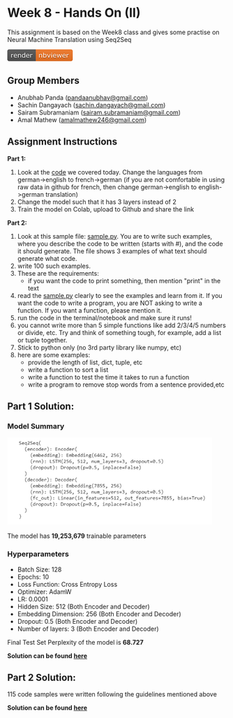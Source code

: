 # Week 8 - Hands On (II)

This assignment is based on the Week8 class and gives some practise on Neural Machine Translation using Seq2Seq

[![Open Jupyter Notebook](Images/nbviewer_badge.png)](https://nbviewer.jupyter.org/github/anubhabPanda/END_Phase1/blob/main/Week8/S8_Assignment_Solution_Part1.ipynb)


## Group Members
* Anubhab Panda (pandaanubhav@gmail.com)
* Sachin Dangayach (sachin.dangayach@gmail.com)
* Sairam Subramaniam (sairam.subramaniam@gmail.com)
* Amal Mathew (amalmathew246@gmail.com)

## Assignment Instructions

**Part 1:**

1. Look at the [code](https://colab.research.google.com/drive/1VfRlAztiR5UBO9vqoWjoF_U7zWpr8lAZ?usp=sharing) we covered today. Change the languages from german->english to french->german (if you are not comfortable in using raw data in github for french, then change german->english to english->german translation)
2. Change the model such that it has 3 layers instead of 2
3. Train the model on Colab, upload to Github and share the link

**Part 2:**

1. Look at this sample file: [sample.py](https://canvas.instructure.com/courses/2393516/files/120074117/download?wrap=1). You are to write such examples, where you describe the code to be written (starts with #), and the code it should generate. The file shows 3 examples of what text should generate what code. 
2. write 100 such examples. 
3. These are the requirements:
    * if you want the code to print something, then mention "print" in the text
4. read the [sample.py](https://canvas.instructure.com/courses/2393516/files/120074117/download?wrap=1) clearly to see the examples and learn from it. If you want the code to write a program, you are NOT asking to write a function. If you want a function, please mention it.
5. run the code in the terminal/notebook and make sure it runs!
5. you cannot write more than 5 simple functions like add 2/3/4/5 numbers or divide, etc. Try and think of something tough, for example, add a list or tuple together.
6. Stick to python only (no 3rd party library like numpy, etc)
7. here are some examples:
    * provide the length of list, dict, tuple, etc
    * write a function to sort a list
    * write a function to test the time it takes to run a function
    * write a program to remove stop words from a sentence provided,etc

## Part 1 Solution:

### Model Summary
<img src="Images/Model_summary.png" height = "200px">

The model has **19,253,679** trainable parameters

### Hyperparameters

* Batch Size: 128
* Epochs: 10
* Loss Function: Cross Entropy Loss
* Optimizer: AdamW
* LR: 0.0001
* Hidden Size: 512 (Both Encoder and Decoder)
* Embedding Dimension: 256 (Both Encoder and Decoder)
* Dropout: 0.5 (Both Encoder and Decoder)
* Number of layers: 3 (Both Encoder and Decoder)

Final Test Set Perplexity of the model is **68.727**

**Solution can be found [here](https://github.com/anubhabPanda/END_Phase1/blob/main/Week8/S8_Assignment_Solution_Part1.ipynb)** 

## Part 2 Solution:

115 code samples were written following the guidelines mentioned above

**Solution can be found [here](https://github.com/anubhabPanda/END_Phase1/blob/main/Week8/S8_Assignment_Solution_Part2.py)**